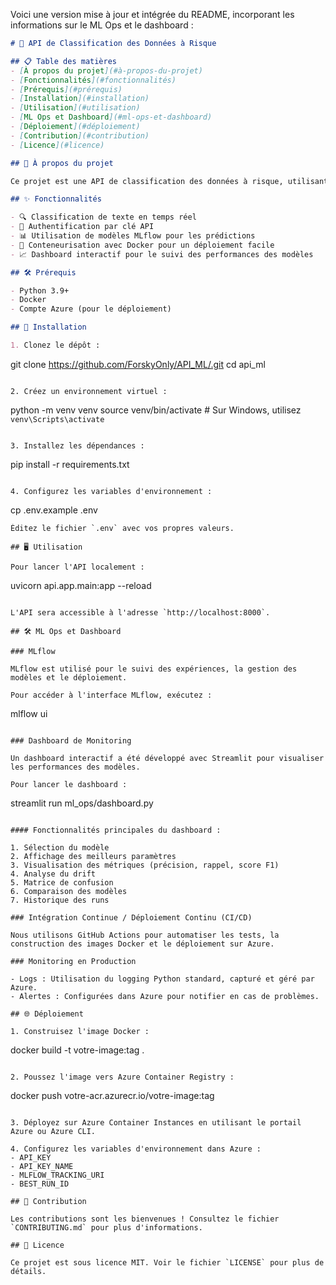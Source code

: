 Voici une version mise à jour et intégrée du README, incorporant les informations sur le ML Ops et le dashboard :

```markdown
# 🚀 API de Classification des Données à Risque

## 📋 Table des matières
- [À propos du projet](#à-propos-du-projet)
- [Fonctionnalités](#fonctionnalités)
- [Prérequis](#prérequis)
- [Installation](#installation)
- [Utilisation](#utilisation)
- [ML Ops et Dashboard](#ml-ops-et-dashboard)
- [Déploiement](#déploiement)
- [Contribution](#contribution)
- [Licence](#licence)

## 🎯 À propos du projet

Ce projet est une API de classification des données à risque, utilisant des modèles de machine learning pour prédire le niveau de risque associé à un texte donné.

## ✨ Fonctionnalités

- 🔍 Classification de texte en temps réel
- 🔐 Authentification par clé API
- 📊 Utilisation de modèles MLflow pour les prédictions
- 🐳 Conteneurisation avec Docker pour un déploiement facile
- 📈 Dashboard interactif pour le suivi des performances des modèles

## 🛠 Prérequis

- Python 3.9+
- Docker
- Compte Azure (pour le déploiement)

## 🚀 Installation

1. Clonez le dépôt :
   ```
   git clone https://github.com/ForskyOnly/API_ML/.git
   cd api_ml
   ```

2. Créez un environnement virtuel :
   ```
   python -m venv venv
   source venv/bin/activate  # Sur Windows, utilisez `venv\Scripts\activate`
   ```

3. Installez les dépendances :
   ```
   pip install -r requirements.txt
   ```

4. Configurez les variables d'environnement :
   ```
   cp .env.example .env
   ```
   Éditez le fichier `.env` avec vos propres valeurs.

## 🖥 Utilisation

Pour lancer l'API localement :

```
uvicorn api.app.main:app --reload
```

L'API sera accessible à l'adresse `http://localhost:8000`.

## 🛠 ML Ops et Dashboard

### MLflow

MLflow est utilisé pour le suivi des expériences, la gestion des modèles et le déploiement.

Pour accéder à l'interface MLflow, exécutez :

```
mlflow ui
```

### Dashboard de Monitoring

Un dashboard interactif a été développé avec Streamlit pour visualiser les performances des modèles.

Pour lancer le dashboard :

```
streamlit run ml_ops/dashboard.py
```

#### Fonctionnalités principales du dashboard :

1. Sélection du modèle
2. Affichage des meilleurs paramètres
3. Visualisation des métriques (précision, rappel, score F1)
4. Analyse du drift
5. Matrice de confusion
6. Comparaison des modèles
7. Historique des runs

### Intégration Continue / Déploiement Continu (CI/CD)

Nous utilisons GitHub Actions pour automatiser les tests, la construction des images Docker et le déploiement sur Azure.

### Monitoring en Production

- Logs : Utilisation du logging Python standard, capturé et géré par Azure.
- Alertes : Configurées dans Azure pour notifier en cas de problèmes.

## 🌐 Déploiement

1. Construisez l'image Docker :
   ```
   docker build -t votre-image:tag .
   ```

2. Poussez l'image vers Azure Container Registry :
   ```
   docker push votre-acr.azurecr.io/votre-image:tag
   ```

3. Déployez sur Azure Container Instances en utilisant le portail Azure ou Azure CLI.

4. Configurez les variables d'environnement dans Azure :
   - API_KEY
   - API_KEY_NAME
   - MLFLOW_TRACKING_URI
   - BEST_RUN_ID

## 🤝 Contribution

Les contributions sont les bienvenues ! Consultez le fichier `CONTRIBUTING.md` pour plus d'informations.

## 📄 Licence

Ce projet est sous licence MIT. Voir le fichier `LICENSE` pour plus de détails.
```

